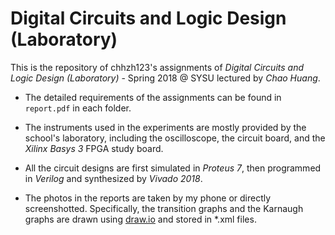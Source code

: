 # Digital Circuits and Logic Design (Laboratory)

This is the repository of chhzh123's assignments of *Digital Circuits and Logic Design (Laboratory)* - Spring 2018 @ SYSU lectured by *Chao Huang*.

* The detailed requirements of the assignments can be found in `report.pdf` in each folder.

* The instruments used in the experiments are mostly provided by the school's laboratory, including the oscilloscope, the circuit board, and the *Xilinx Basys 3* FPGA study board.

* All the circuit designs are first simulated in *Proteus 7*, then programmed in *Verilog* and synthesized by *Vivado 2018*.

* The photos in the reports are taken by my phone or directly screenshotted. Specifically, the transition graphs and the Karnaugh graphs are drawn using [draw.io](https://draw.io/) and stored in \*.xml files.
